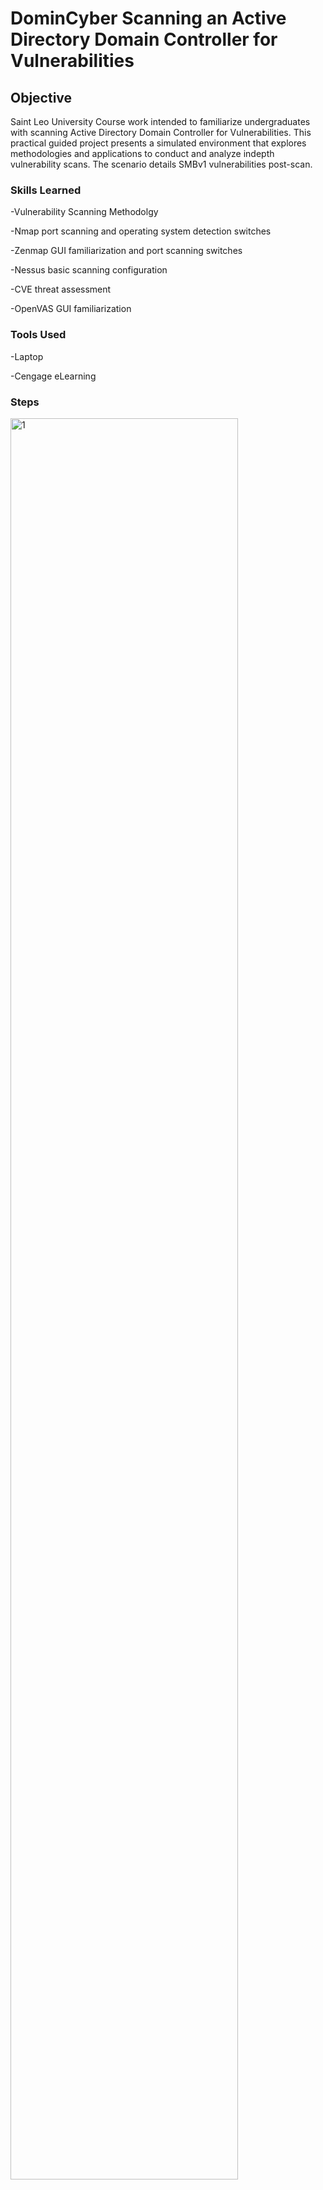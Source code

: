 # DominCyber Scanning an Active Directory Domain Controller for Vulnerabilities
## Objective
Saint Leo University Course work intended to familiarize undergraduates with scanning Active Directory Domain Controller for Vulnerabilities. This practical guided project presents a simulated environment that explores methodologies and applications to conduct and analyze indepth vulnerability scans. The scenario details SMBv1 vulnerabilities post-scan.

### Skills Learned
<p>-Vulnerability Scanning Methodolgy</p>
<p>-Nmap port scanning and operating system detection switches</p>
<p>-Zenmap GUI familiarization and port scanning switches</p>
<p>-Nessus basic scanning configuration</p>
<p>-CVE threat assessment</p>
<p>-OpenVAS GUI familiarization </p>
  
### Tools Used
-Laptop
<p>-Cengage eLearning</p>

### Steps
<img src="https://i.imgur.com/p2ZtoHR.png" style="width: 85%;" alt="1">
<p><i>Ref 1:</i></p>
<img src="https://i.imgur.com/EDmowxI.png" style="width: 85%;" alt="1">
<p><i>Ref 1:</i></p>
<img src="https://i.imgur.com/pDfl115.png" style="width: 85%;" alt="1">
<p><i>Ref 1:</i></p>
<img src="https://i.imgur.com/CODjYuf.jpg" style="width: 85%;" alt="1">
<p><i>Ref 1:</i></p>
<img src="https://i.imgur.com/NNYA7b3.jpg" style="width: 85%;" alt="1">
<p><i>Ref 1:</i></p>
<img src="https://i.imgur.com/1SCFv6m.jpg" style="width: 85%;" alt="1">
<p><i>Ref 1:</i></p>
<img src="https://i.imgur.com/rRnRMrQ.jpg" style="width: 85%;" alt="1">
<p><i>Ref 1:</i></p>
